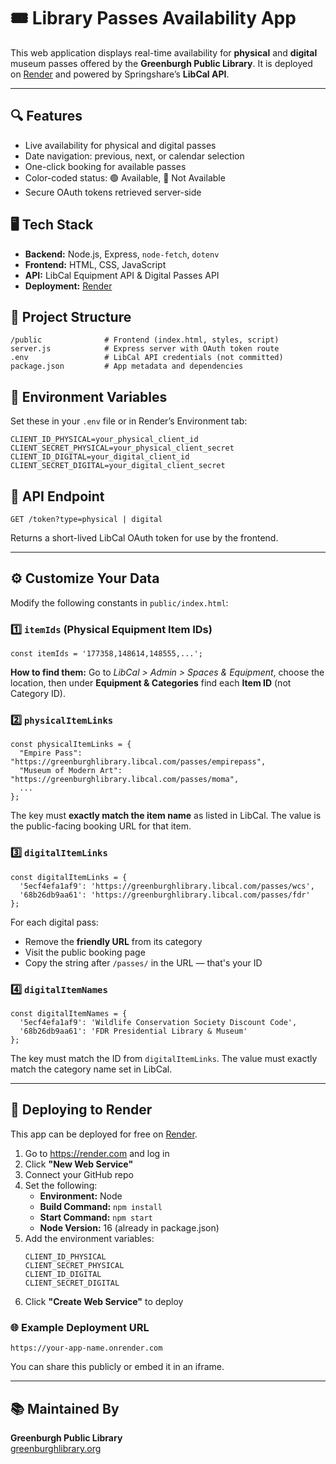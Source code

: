 <!DOCTYPE html>
<html lang="en">
<head>
  <meta charset="UTF-8">
  
</head>
<body>

  <h1>🎟️ Library Passes Availability App</h1>
  <p>
    This web application displays real-time availability for <strong>physical</strong> and <strong>digital</strong> museum passes offered by the <strong>Greenburgh Public Library</strong>. It is deployed on <a href="https://render.com" target="_blank">Render</a> and powered by Springshare’s <strong>LibCal API</strong>.
  </p>

  <hr>

  <h2>🔍 Features</h2>
  <ul>
    <li>Live availability for physical and digital passes</li>
    <li>Date navigation: previous, next, or calendar selection</li>
    <li>One-click booking for available passes</li>
    <li>Color-coded status: 🟢 Available, 🔴 Not Available</li>
    <li>Secure OAuth tokens retrieved server-side</li>
  </ul>

  <h2>🖥️ Tech Stack</h2>
  <ul>
    <li><strong>Backend:</strong> Node.js, Express, <code>node-fetch</code>, <code>dotenv</code></li>
    <li><strong>Frontend:</strong> HTML, CSS, JavaScript</li>
    <li><strong>API:</strong> LibCal Equipment API & Digital Passes API</li>
    <li><strong>Deployment:</strong> <a href="https://render.com" target="_blank">Render</a></li>
  </ul>

  <h2>📁 Project Structure</h2>
  <pre><code>/public              # Frontend (index.html, styles, script)
server.js            # Express server with OAuth token route
.env                 # LibCal API credentials (not committed)
package.json         # App metadata and dependencies</code></pre>

  <h2>🔐 Environment Variables</h2>
  <p>Set these in your <code>.env</code> file or in Render’s Environment tab:</p>
  <pre><code>CLIENT_ID_PHYSICAL=your_physical_client_id
CLIENT_SECRET_PHYSICAL=your_physical_client_secret
CLIENT_ID_DIGITAL=your_digital_client_id
CLIENT_SECRET_DIGITAL=your_digital_client_secret</code></pre>

  <h2>📡 API Endpoint</h2>
  <pre><code>GET /token?type=physical | digital</code></pre>
  <p>Returns a short-lived LibCal OAuth token for use by the frontend.</p>

  <hr>

  <h2>⚙️ Customize Your Data</h2>
  <p>Modify the following constants in <code>public/index.html</code>:</p>

  <h3>1️⃣ <code>itemIds</code> (Physical Equipment Item IDs)</h3>
  <pre><code>const itemIds = '177358,148614,148555,...';</code></pre>
  <p><strong>How to find them:</strong> Go to <em>LibCal &gt; Admin &gt; Spaces & Equipment</em>, choose the location, then under <strong>Equipment & Categories</strong> find each <strong>Item ID</strong> (not Category ID).</p>

  <h3>2️⃣ <code>physicalItemLinks</code></h3>
  <pre><code>const physicalItemLinks = {
  "Empire Pass": "https://greenburghlibrary.libcal.com/passes/empirepass",
  "Museum of Modern Art": "https://greenburghlibrary.libcal.com/passes/moma",
  ...
};</code></pre>
  <p>The key must <strong>exactly match the item name</strong> as listed in LibCal. The value is the public-facing booking URL for that item.</p>

  <h3>3️⃣ <code>digitalItemLinks</code></h3>
  <pre><code>const digitalItemLinks = {
  '5ecf4efa1af9': 'https://greenburghlibrary.libcal.com/passes/wcs',
  '68b26db9aa61': 'https://greenburghlibrary.libcal.com/passes/fdr'
};</code></pre>
  <p>
    For each digital pass:
    <ul>
      <li>Remove the <strong>friendly URL</strong> from its category</li>
      <li>Visit the public booking page</li>
      <li>Copy the string after <code>/passes/</code> in the URL — that's your ID</li>
    </ul>
  </p>

  <h3>4️⃣ <code>digitalItemNames</code></h3>
  <pre><code>const digitalItemNames = {
  '5ecf4efa1af9': 'Wildlife Conservation Society Discount Code',
  '68b26db9aa61': 'FDR Presidential Library & Museum'
};</code></pre>
  <p>The key must match the ID from <code>digitalItemLinks</code>. The value must exactly match the category name set in LibCal.</p>

  <hr>

  <h2>🚀 Deploying to Render</h2>
  <p>This app can be deployed for free on <a href="https://render.com" target="_blank">Render</a>.</p>

  <ol>
    <li>Go to <a href="https://render.com" target="_blank">https://render.com</a> and log in</li>
    <li>Click <strong>"New Web Service"</strong></li>
    <li>Connect your GitHub repo</li>
    <li>Set the following:
      <ul>
        <li><strong>Environment:</strong> Node</li>
        <li><strong>Build Command:</strong> <code>npm install</code></li>
        <li><strong>Start Command:</strong> <code>npm start</code></li>
        <li><strong>Node Version:</strong> 16 (already in package.json)</li>
      </ul>
    </li>
    <li>Add the environment variables:
      <pre><code>CLIENT_ID_PHYSICAL
CLIENT_SECRET_PHYSICAL
CLIENT_ID_DIGITAL
CLIENT_SECRET_DIGITAL</code></pre>
    </li>
    <li>Click <strong>"Create Web Service"</strong> to deploy</li>
  </ol>

  <h3>🌐 Example Deployment URL</h3>
  <p><code>https://your-app-name.onrender.com</code></p>
  <p>You can share this publicly or embed it in an iframe.</p>

  <hr>

  <h2>📚 Maintained By</h2>
  <p>
    <strong>Greenburgh Public Library</strong><br>
    <a href="https://greenburghlibrary.org" target="_blank">greenburghlibrary.org</a>
  </p>
</body>
</html>
